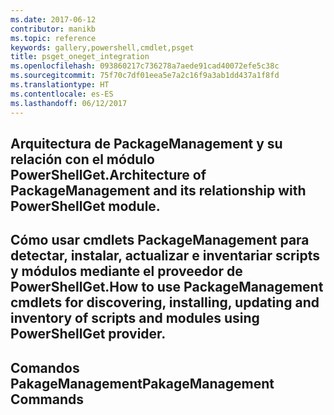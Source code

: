 ```yaml
---
ms.date: 2017-06-12
contributor: manikb
ms.topic: reference
keywords: gallery,powershell,cmdlet,psget
title: psget_oneget_integration
ms.openlocfilehash: 093860217c736278a7aede91cad40072efe5c38c
ms.sourcegitcommit: 75f70c7df01eea5e7a2c16f9a3ab1dd437a1f8fd
ms.translationtype: HT
ms.contentlocale: es-ES
ms.lasthandoff: 06/12/2017
---
```

## <a name="architecture-of-packagemanagement-and-its-relationship-with-powershellget-module"></a><span data-ttu-id="e51f5-103">Arquitectura de PackageManagement y su relación con el módulo PowerShellGet.</span><span class="sxs-lookup"><span data-stu-id="e51f5-103">Architecture of PackageManagement and its relationship with PowerShellGet module.</span></span>

## <a name="how-to-use-packagemanagement-cmdlets-for-discovering-installing-updating-and-inventory-of-scripts-and-modules-using-powershellget-provider"></a><span data-ttu-id="e51f5-104">Cómo usar cmdlets PackageManagement para detectar, instalar, actualizar e inventariar scripts y módulos mediante el proveedor de PowerShellGet.</span><span class="sxs-lookup"><span data-stu-id="e51f5-104">How to use PackageManagement cmdlets for discovering, installing, updating and inventory of scripts and modules using PowerShellGet provider.</span></span>

## <a name="pakagemanagement-commands"></a><span data-ttu-id="e51f5-105">Comandos PakageManagement</span><span class="sxs-lookup"><span data-stu-id="e51f5-105">PakageManagement Commands</span></span>

